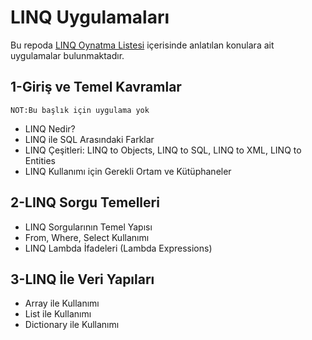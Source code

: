 # LINQ Uygulamaları
Bu repoda [LINQ Oynatma Listesi](https://www.youtube.com/playlist?list=PL2gZB_AT1f5a9xv-qLDSwJDLVZsTNidFz) içerisinde anlatılan konulara ait uygulamalar bulunmaktadır.

## 1-Giriş ve Temel Kavramlar
`NOT:Bu başlık için uygulama yok`
* LINQ Nedir?
* LINQ ile SQL Arasındaki Farklar
* LINQ Çeşitleri: LINQ to Objects, LINQ to SQL, LINQ to XML, LINQ to Entities
* LINQ Kullanımı için Gerekli Ortam ve Kütüphaneler

## 2-LINQ Sorgu Temelleri
* LINQ Sorgularının Temel Yapısı
* From, Where, Select Kullanımı
* LINQ Lambda İfadeleri (Lambda Expressions)

## 3-LINQ İle Veri Yapıları
* Array ile Kullanımı
* List ile Kullanımı
* Dictionary ile Kullanımı

